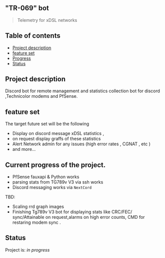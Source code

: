 ## "TR-069" bot 
>Telemetry for xDSL networks 



## Table of contents
* [Project description](#Project-description)
* [feature set ](#feature-set)
* [Progress ](#current-progress-of-the-project.)
* [Status](#Status)


## Project description 
Discord bot for remote management and statistics collection bot for discord ,Technicolor modems and PfSense.


## feature set 
The target future set will be the following 
* Display on discord message xDSL statistics , 
* on request display graffs of these statistics
* Alert Network admin for any issues (high error rates , CGNAT , etc ) 
* and more...


## Current progress of the project. 
* PfSense fauxapi & Python works 
* parsing stats from TG789v V3 via ssh works 
* Discord messaging works via `NextCord`

TBD:
* Scaling rrd graph images 
* Finishing Tg789v V3 bot for displaying stats like CRC/FEC/ sync/Attainable on request,alarms on high error counts, CMD for restaring modem sync . 
      



## Status
Project is: _in progress_
